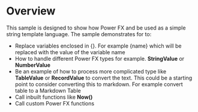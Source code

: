 # Overview

This sample is designed to show how Power FX and be used as a simple string template language. The sample demonstrates for to:

- Replace variables enclosed in {}. For example {name} which will be replaced with the value of the variable name
- How to handle different Power FX types for example. **StringValue** or **NumberValue**
- Be an example of how to process more complicated type like **TableValue** or **RecordValue** to convert the text. This could be a starting point to consider converting this to markdown. For example convert table to a Markdown Table
- Call inbuilt functions like **Now()**
- Call custom Power FX functions
